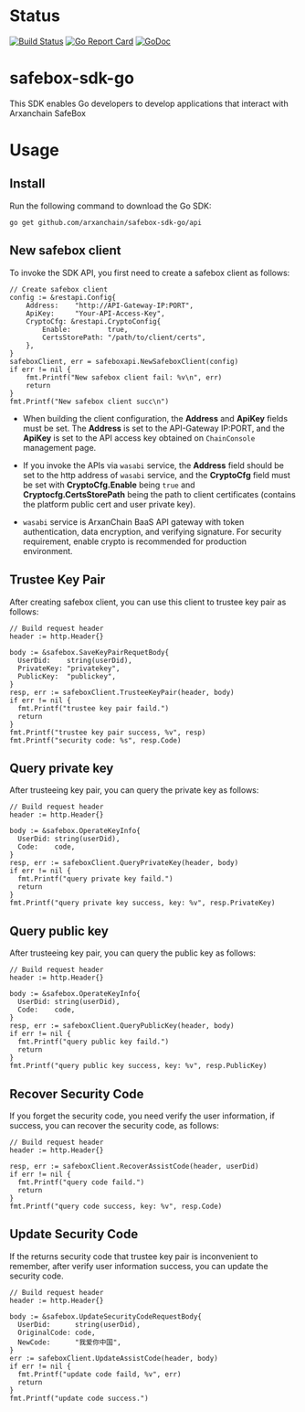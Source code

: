 # Status
[![Build Status](https://travis-ci.org/arxanchain/safebox-sdk-go.svg?branch=master)](https://travis-ci.org/arxanchain/safebox-sdk-go)
[![Go Report Card](https://goreportcard.com/badge/github.com/arxanchain/safebox-sdk-go)](https://goreportcard.com/report/github.com/arxanchain/safebox-sdk-go)
[![GoDoc](https://godoc.org/github.com/arxanchain/safebox-sdk-go?status.svg)](https://godoc.org/github.com/arxanchain/safebox-sdk-go)

# safebox-sdk-go
This SDK enables Go developers to develop applications that interact with Arxanchain SafeBox

# Usage

## Install

Run the following command to download the Go SDK:

```code
go get github.com/arxanchain/safebox-sdk-go/api
```

## New safebox client

To invoke the SDK API, you first need to create a safebox client as follows:

```code
// Create safebox client
config := &restapi.Config{
	Address:    "http://API-Gateway-IP:PORT",
	ApiKey:     "Your-API-Access-Key",
	CryptoCfg: &restapi.CryptoConfig{
		Enable:         true,
		CertsStorePath: "/path/to/client/certs",
	},
}
safeboxClient, err = safeboxapi.NewSafeboxClient(config)
if err != nil {
	fmt.Printf("New safebox client fail: %v\n", err)
	return
}
fmt.Printf("New safebox client succ\n")
```

* When building the client configuration, the **Address** and **ApiKey** fields must
be set. The **Address** is set to the API-Gateway IP:PORT, and the
**ApiKey** is set to the API access key obtained on `ChainConsole` management page.

* If you invoke the APIs via `wasabi` service, the **Address** field should
be set to the http address of `wasabi` service, and the **CryptoCfg** field must be
set with **CryptoCfg.Enable** being `true` and **Cryptocfg.CertsStorePath** being the
path to client certificates (contains the platform public cert and user private key).

* `wasabi` service is ArxanChain BaaS API gateway with token authentication, data
encryption, and verifying signature.  For security requirement, enable crypto is
recommended for production environment.

## Trustee Key Pair

After creating safebox client, you can use this client to trustee key pair
as follows:

```code
// Build request header
header := http.Header{}

body := &safebox.SaveKeyPairRequetBody{
  UserDid:    string(userDid),
  PrivateKey: "privatekey",
  PublicKey:  "publickey",
}
resp, err := safeboxClient.TrusteeKeyPair(header, body)
if err != nil {
  fmt.Printf("trustee key pair faild.")
  return
}
fmt.Printf("trustee key pair success, %v", resp)
fmt.Printf("security code: %s", resp.Code)
```

## Query private key

After trusteeing key pair, you can query the private key as follows:

```code
// Build request header
header := http.Header{}

body := &safebox.OperateKeyInfo{
  UserDid: string(userDid),
  Code:    code,
}
resp, err := safeboxClient.QueryPrivateKey(header, body)
if err != nil {
  fmt.Printf("query private key faild.")
  return
}
fmt.Printf("query private key success, key: %v", resp.PrivateKey)
```

## Query public key

After trusteeing key pair, you can query the public key as follows:

```code
// Build request header
header := http.Header{}

body := &safebox.OperateKeyInfo{
  UserDid: string(userDid),
  Code:    code,
}
resp, err := safeboxClient.QueryPublicKey(header, body)
if err != nil {
  fmt.Printf("query public key faild.")
  return
}
fmt.Printf("query public key success, key: %v", resp.PublicKey)
```

## Recover Security Code

If you forget the security code, you need verify the user information, if success,
you can recover the security code, as follows:

```code
// Build request header
header := http.Header{}

resp, err := safeboxClient.RecoverAssistCode(header, userDid)
if err != nil {
  fmt.Printf("query code faild.")
  return
}
fmt.Printf("query code success, key: %v", resp.Code)
```

## Update Security Code

If the returns security code that trustee key pair is inconvenient to remember,
after verify user information success, you can update the security code.

```code
// Build request header
header := http.Header{}

body := &safebox.UpdateSecurityCodeRequestBody{
  UserDid:      string(userDid),
  OriginalCode: code,
  NewCode:      "我爱你中国",
}
err := safeboxClient.UpdateAssistCode(header, body)
if err != nil {
  fmt.Printf("update code faild, %v", err)
  return
}
fmt.Printf("update code success.")
```
